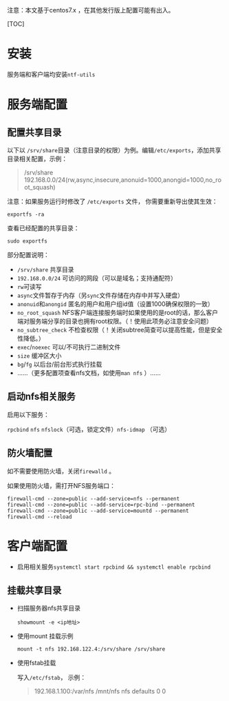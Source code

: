 注意：本文基于centos7.x ，在其他发行版上配置可能有出入。

[TOC]

# 安装

服务端和客户端均安装`ntf-utils`

# 服务端配置

## 配置共享目录

以下以 `/srv/share`目录（注意目录的权限）为例。编辑`/etc/exports`，添加共享目录相关配置，示例：

>/srv/share  192.168.0.0/24(rw,async,insecure,anonuid=1000,anongid=1000,no_root_squash)

注意：如果服务运行时修改了 `/etc/exports` 文件， 你需要重新导出使其生效：

```shell
exportfs -ra
```

查看已经配置的共享目录：

```shell
sudo exportfs
```

部分配置说明：

- `/srv/share`  共享目录
- `192.168.0.0/24`  可访问的网段（可以是域名；支持通配符）
- `rw`可读写
- `async`文件暂存于内存（另`sync`文件存储在内存中并写入硬盘）
- `anonuid`和`anongid`  匿名的用户和用户组id值（设置1000确保权限的一致）
- `no_root_squash`  NFS客户端连接服务端时如果使用的是root的话，那么客户端对服务端分享的目录也拥有root权限。（！使用此项务必注意安全问题）
- `no_subtree_check` 不检查权限（！关闭subtree简查可以提高性能，但是安全性降低。）
- `exec`/`noexec`  可以/不可执行二进制文件
- `size`  缓冲区大小
- `bg`/`fg` 以后台/前台形式执行挂载
- ……（更多配置项查看nfs文档，如使用`man nfs` ）……

## 启动nfs相关服务

启用以下服务：

`rpcbind`  `nfs` `nfslock`（可选，锁定文件）`nfs-idmap` （可选）

## 防火墙配置

如不需要使用防火墙，关闭`firewalld` 。

如果使用防火墙，需打开NFS服务端口：

```shell
firewall-cmd --zone=public --add-service=nfs --permanent
firewall-cmd --zone=public --add-service=rpc-bind --permanent
firewall-cmd --zone=public --add-service=mountd --permanent
firewall-cmd --reload
```

# 客户端配置

- 启用相关服务`systemctl start rpcbind && systemctl enable rpcbind`

## 挂载共享目录

- 扫描服务器nfs共享目录

  ```shell
  showmount -e <ip地址>
  ```

- 使用mount 挂载示例

  ```shell
  mount -t nfs 192.168.122.4:/srv/share /srv/share
  ```

- 使用fstab挂载

  写入`/etc/fstab`， 示例：

  > 192.168.1.100:/var/nfs    /mnt/nfs  nfs defaults 0 0

  ​